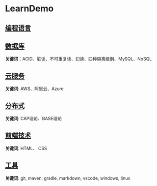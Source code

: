 # LearnDemo

## [编程语言](./language/language.md)

## [数据库](/database/database.md)

**关键词**：ACID、脏读、不可重复读、幻读、四种隔离级别、MySQL、NoSQL

## [云服务](./computer/cloud/cloud.md)

**关键词**: AWS、阿里云、Azure

## [分布式](/distributed/分布式.md)

**关键词**: CAP理论、BASE理论

## [前端技术](./computer/front/front.md)

**关键词**: HTML、 CSS

## [工具](/tools/tools.md)

**关键词**: git, maven, gradle, markdown, vscode, windows, linux
